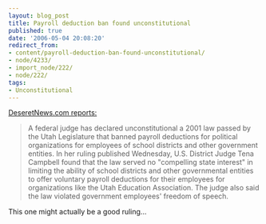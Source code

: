 ```yaml
---
layout: blog_post
title: Payroll deduction ban found unconstitutional
published: true
date: '2006-05-04 20:08:20'
redirect_from:
- content/payroll-deduction-ban-found-unconstitutional/
- node/4233/
- import_node/222/
- node/222/
tags:
- Unconstitutional
---
```


[DeseretNews.com reports:](http://deseretnews.com/dn/view/0,1249,635204754,00.html)

> A federal judge has declared unconstitutional a 2001 law passed by the Utah Legislature that banned payroll deductions for political organizations for employees of school districts and other government entities. In her ruling published Wednesday, U.S. District Judge Tena Campbell found that the law served no "compelling state interest" in limiting the ability of school districts and other governmental entities to offer voluntary payroll deductions for their employees for organizations like the Utah Education Association. The judge also said the law violated government employees' freedom of speech.

This one might actually be a good ruling...
